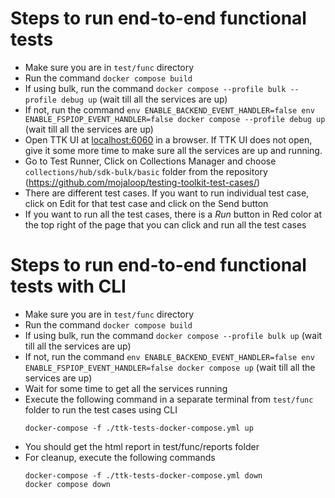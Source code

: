 # Steps to run end-to-end functional tests

- Make sure you are in `test/func` directory
- Run the command `docker compose build`
- If using bulk, run the command `docker compose --profile bulk --profile debug up` (wait till all the services are up)
- If not, run the command `env ENABLE_BACKEND_EVENT_HANDLER=false env ENABLE_FSPIOP_EVENT_HANDLER=false docker compose --profile debug up` (wait till all the services are up)
- Open TTK UI at [localhost:6060](http://localhost:16060) in a browser. If TTK UI does not open, give it some more time to make sure all the services are up and running.
- Go to Test Runner, Click on Collections Manager and choose `collections/hub/sdk-bulk/basic` folder from the repository (https://github.com/mojaloop/testing-toolkit-test-cases/)
- There are different test cases. If you want to run individual test case, click on Edit for that test case and click on the Send button
- If you want to run all the test cases, there is a *Run* button in Red color at the top right of the page that you can click and run all the test cases

# Steps to run end-to-end functional tests with CLI
- Make sure you are in `test/func` directory
- Run the command `docker compose build`
- If using bulk, run the command `docker compose --profile bulk up` (wait till all the services are up)
- If not, run the command `env ENABLE_BACKEND_EVENT_HANDLER=false env ENABLE_FSPIOP_EVENT_HANDLER=false docker compose up` (wait till all the services are up)
- Wait for some time to get all the services running
- Execute the following command in a separate terminal from `test/func` folder to run the test cases using CLI
    ```
    docker-compose -f ./ttk-tests-docker-compose.yml up
    ```
- You should get the html report in test/func/reports folder
- For cleanup, execute the following commands
    ```
    docker-compose -f ./ttk-tests-docker-compose.yml down
    docker compose down
    ```